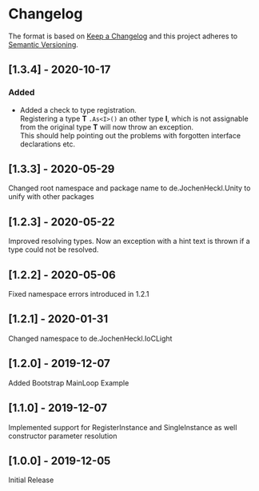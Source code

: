 # Changelog

The format is based on [Keep a Changelog](http://keepachangelog.com/en/1.0.0/)
and this project adheres to [Semantic Versioning](http://semver.org/spec/v2.0.0.html).

## [1.3.4] - 2020-10-17
### Added
- Added a check to type registration.
\
Registering a type **T** `.As<I>()` an other type **I**, which is not assignable from the original type **T** will now throw an exception.
\
This should help pointing out the problems with forgotten interface declarations etc.

## [1.3.3] - 2020-05-29
Changed root namespace and package name to de.JochenHeckl.Unity to unify with other packages

## [1.2.3] - 2020-05-22
Improved resolving types. Now an exception with a hint text is thrown if a type could not be resolved.

## [1.2.2] - 2020-05-06
Fixed namespace errors introduced in 1.2.1

## [1.2.1] - 2020-01-31
Changed namespace to de.JochenHeckl.IoCLight

## [1.2.0] - 2019-12-07
Added Bootstrap MainLoop Example

## [1.1.0] - 2019-12-07
Implemented support for RegisterInstance and SingleInstance as well constructor parameter resolution

## [1.0.0] - 2019-12-05
Initial Release